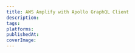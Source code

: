```yaml
---
title: AWS Amplify with Apollo GraphQL Client
description: 
tags: 
platforms: 
publishedAt: 
coverImage:
---
```

